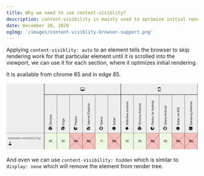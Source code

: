 ```yaml
---
title: Why we need to use content-visiblity?
description: content-visibility is mainly used to optimize initial rendering.
date: December 20, 2020
ogImg: '/images/content-visiblity-browser-support.png'
---
```

Applying `content-visiblity: auto` to an element tells the browser to skip rendering work for that particular element until it is scrolled into the viewport,
we can use it for each section, where it optimizes initial rendering.



It is available from chrome 85 and in edge 85.


![](../images/content-visiblity-browser-support.png)


And even we can use `content-visibility: hidden` which is similar to `display: none` which will remove the element from render tree.

